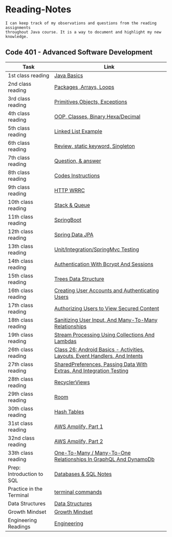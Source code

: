 # Reading-Notes

```
I can keep track of my observations and questions from the reading assignments
throughout Java course. It is a way to document and highlight my new knowledge.
```

## Code 401 - Advanced Software Development

| Task                      | Link                                                                                       |
|---------------------------|--------------------------------------------------------------------------------------------|
| 1st class reading         | [Java Basics](Class-01.md)                                                                 |
| 2nd class reading         | [Packages ,Arrays, Loops](Class-02.md)                                                     |
| 3rd class reading         | [Primitives,Objects, Exceptions](Class-03.md)                                              |
| 4th class reading         | [OOP, Classes, Binary,Hexa/Decimal](Class-04.md)                                           |
| 5th class reading         | [Linked List Example](Class-05.md)                                                         |
| 6th class reading         | [Review, static keyword, Singleton](Class-06.md)                                           |
| 7th class reading         | [Question, & answer](Class-07.md)                                                          |
| 8th class reading         | [Codes Instructions](Class-08.md)                                                          |
| 9th class reading         | [HTTP WRRC](Class-09.md)                                                                   |
| 10th class reading        | [Stack & Queue](Class-10.md)                                                               |
| 11th class reading        | [SpringBoot ](Class-11.md)                                                                 |
| 12th class reading        | [Spring Data JPA ](Class-12.md)                                                            |
| 13th class reading        | [Unit/Integration/SpringMvc Testing ](Class-13.md)                                         |
| 14th class reading        | [Authentication With Bcrypt And Sessions ](Class-14.md)                                    |
| 15th class reading        | [Trees Data Structure ](Class-15.md)                                                       |
| 16th class reading        | [Creating User Accounts and Authenticating Users](Class-16.md)                             |
| 17th class reading        | [Authorizing Users to View Secured Content](Class-17.md)                                   |
| 18th class reading        | [Sanitizing User Input, And Many-To-Many Relationships](Class-18.md)                       |
| 19th class reading        | [Stream Processing Using Collections And Lambdas](Class-19.md)                             |
| 26th class reading        | [Class 26: Android Basics - Activities, Layouts, Event Handlers, And Intents](Class-26.md) |
| 27th class reading        | [SharedPreferences, Passing Data With Extras, And Integration Testing](Class-27.md)        |
| 28th class reading        | [RecyclerViews](Class-28.md)                                                               |
| 29th class reading        | [Room](Class-29.md)                                                                        |
| 30th class reading        | [Hash Tables](HashTables.md)                                                               |
| 31st class reading        | [AWS Amplify, Part 1](Class-31.md)                                                         |
| 32nd class reading        | [AWS Amplify, Part 2](Class-32.md)                                                         |
| 33th class reading        | [One-To-Many / Many-To-One Relationships In GraphQL And DynamoDb](Class-33.md)             |
| Prep: Introduction to SQL | [Databases & SQL Notes](sql-notes.md)                                                      |
| Practice in the Terminal  | [terminal commands](terminal.md)                                                           |
| Data Structures           | [Data Structures](Data-Structures.md)                                                      |
| Growth Mindset            | [Growth Mindset](Growth-Mindset.md)                                                        |
| Engineering Readings      | [Engineering](Engineering.md)                                                              |

